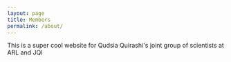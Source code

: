 ```yaml
---
layout: page
title: Members
permalink: /about/
---
```


This is a super cool website for Qudsia Quirashi's joint group of scientists at ARL and JQI